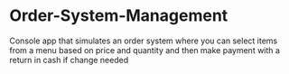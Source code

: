 # Order-System-Management
Console 	app that simulates an order system where you can select items from a menu based on price and quantity and then make payment with a return in cash if change needed
